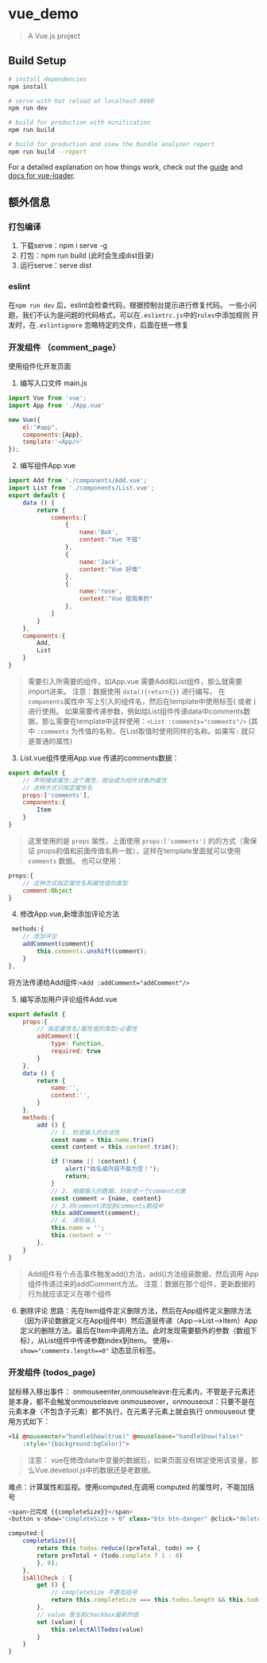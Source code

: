 # vue_demo

> A Vue.js project

## Build Setup

``` bash
# install dependencies
npm install

# serve with hot reload at localhost:8080
npm run dev

# build for production with minification
npm run build

# build for production and view the bundle analyzer report
npm run build --report
```

For a detailed explanation on how things work, check out the [guide](http://vuejs-templates.github.io/webpack/) and [docs for vue-loader](http://vuejs.github.io/vue-loader).

## 额外信息
### 打包编译
1. 下载serve：npm i serve -g
2. 打包：npm run build (此时会生成dist目录)
3. 运行serve：serve dist
### eslint
在`npm run dev` 后，eslint会检查代码，根据控制台提示进行修复代码。
一些小问题，我们不认为是问题的代码格式，可以在`.eslintrc.js`中的`rules`中添加规则
开发时，在`.eslintignore` 忽略特定的文件，后面在统一修复

### 开发组件 （comment_page）
使用组件化开发页面
1. 编写入口文件 main.js
```javascript
import Vue from 'vue';
import App from './App.vue'

new Vue({
    el:"#app",
    components:{App},
    template:'<App/>'
});
```
2. 编写组件App.vue
```javascript
import Add from './components/Add.vue';
import List from './components/List.vue';
export default {
    data () {
        return {
            comments:[
                {
                    name:'Bob',
                    content:"Vue 不错"
                },
                {
                    name:'Jack',
                    content:"Vue 好难"
                },
                {
                    name:'rose',
                    content:"Vue 挺简单的"
                },
            ]
        }
    },
    components:{
        Add,
        List
    }
}
```
> 需要引入所需要的组件，如App.vue 需要Add和List组件，那么就需要import进来。
注意：数据使用 `data(){return{}}` 进行编写。
在`components`属性中 写上引入的组件名，然后在template中使用标签(<Add/> 或者 <List/>) 进行使用。
如果需要传递参数，例如给List组件传递data中comments数据，那么需要在template中这样使用：`<List :comments="comments"/>` (其中 `:comments` 为传值的名称，在List取值时使用同样的名称。如果写`:` 就只是普通的属性)

3. List.vue组件使用App.vue 传递的comments数据：
```javascript
export default {
    // 声明接收属性:这个属性，就会成为组件对象的属性
    // 这种方式只指定属性名
    props:['comments'],
    components:{
        Item
    }
}
```
> 这里使用的是 `props` 属性，上面使用 `props:['comments']` 的的方式（需保证 props的值和前面传值名称一致），这样在template里面就可以使用`comments` 数据。
也可以使用：
```javascript
props:{
    // 这种方式指定属性名和属性值的类型
    comment:Object
}
```
4. 修改App.vue,新增添加评论方法
```javascript
 methods:{
    // 添加评论
    addComment(comment){
        this.comments.unshift(comment);
    }
},
```
将方法传递给Add组件:`<Add :addComment="addComment"/>`

5. 编写添加用户评论组件Add.vue
```javascript
export default {
    props:{
        // 指定属性名/属性值的类型/必要性
        addComment:{
            type: Function,
            required: true
        }
    },
    data () {
        return {
            name:'',
            content:'',
        }
    },
    methods:{
        add () {
            // 1. 检查输入的合法性
            const name = this.name.trim()
            const content = this.content.trim();

            if (!name || !content) {
                alert("姓名或内容不能为空！");
                return;
            }
            // 2. 根据输入的数据，封装成一个comment对象
            const comment = {name, content}
            // 3.将comment添加到comments数组中
            this.addComment(comment);
            // 4. 清除输入
            this.name = '';
            this.content = ''
        },
    }
}
```
> Add组件有个点击事件触发add()方法，add()方法组装数据，然后调用 App组件传递过来的addComment方法。
注意：数据在那个组件，更新数据的行为就应该定义在哪个组件

6. 删除评论
思路：先在Item组件定义删除方法，然后在App组件定义删除方法（因为评论数据定义在App组件中）然后逐层传递（App-->List-->Item）App定义的删除方法。最后在Item中调用方法。此时发现需要额外的参数（数组下标），从List组件中传递参数index到Item。
使用`v-show="comments.length==0"` 动态显示标签。

### 开发组件 (todos_page)
鼠标移入移出事件：
onmouseenter,onmouseleave:在元素内，不管是子元素还是本身，都不会触发onmouseleave
onmouseover，onmouseout：只要不是在元素本身（不包含子元素）都不执行，在元素子元素上就会执行 onmouseout
使用方式如下：
```html
<li @mouseenter="handleShow(true)" @mouseleave="handleShow(false)"
    :style="{background:bgColor}">
```
> 注意：
vue在修改data中变量的数据后，如果页面没有绑定使用该变量，那么Vue.devetool.js中的数据还是老数据。

难点：计算属性和监视。使用computed,在调用 computed 的属性时，不能加括号
```javascript
<span>已完成 {{completeSize}}</span>
<button v-show="completeSize > 0" class="btn btn-danger" @click="deleteCompleteTodos">清除已完成任务</button>

computed:{
    completeSize(){
        return this.todos.reduce((preTotal, todo) => {
        return preTotal + (todo.complate ? 1 : 0)
        }, 0);
    },
    isAllCheck : {
        get () {
            // completeSize 不要加括号
            return this.completeSize === this.todos.length && this.todos.length > 0
        },
        // value 是当前checkbox最新的值
        set (value) {
            this.selectAllTodos(value)
        }
    }
}
```